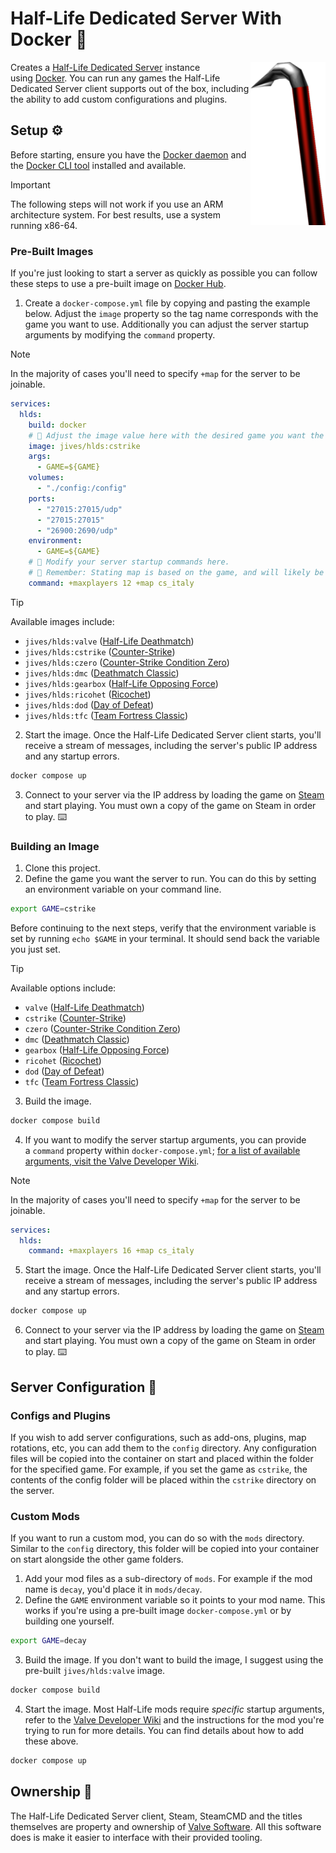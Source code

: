 # Half-Life Dedicated Server With Docker 🐋

<img align="right" width="120" height="auto"  src="./.github/docs/crowbar.png" alt="Crowbar">

Creates a [Half-Life Dedicated Server](https://help.steampowered.com/en/faqs/view/081A-106F-B906-1A7A) instance using [Docker](https://www.docker.com). You can run any games the Half-Life Dedicated Server client supports out of the box, including the ability to add custom configurations and plugins.

## Setup ⚙️

Before starting, ensure you have the [Docker daemon](https://www.docker.com/) and the [Docker CLI tool](https://docs.docker.com/engine/reference/commandline/cli/) installed and available.

> [!IMPORTANT]  
> The following steps will not work if you use an ARM architecture system. For best results, use a system running x86-64.

### Pre-Built Images

If you're just looking to start a server as quickly as possible you can follow these steps to use a pre-built image on [Docker Hub](https://hub.docker.com/).

1. Create a `docker-compose.yml` file by copying and pasting the example below. Adjust the `image` property so the tag name corresponds with the game you want to use. Additionally you can adjust the server startup arguments by modifying the `command` property.

> [!NOTE]  
> In the majority of cases you'll need to specify `+map` for the server to be joinable.

```yml
services:
  hlds:
    build: docker
    # 📣 Adjust the image value here with the desired game you want the server to use.
    image: jives/hlds:cstrike
    args:
      - GAME=${GAME}
    volumes:
      - "./config:/config"
    ports:
      - "27015:27015/udp"
      - "27015:27015"
      - "26900:2690/udp"
    environment:
      - GAME=${GAME}
    # 📣 Modify your server startup commands here.
    # 📣 Remember: Stating map is based on the game, and will likely be different between images.
    command: +maxplayers 12 +map cs_italy
```

> [!TIP]  
> Available images include:
>
> - `jives/hlds:valve` ([Half-Life Deathmatch](https://store.steampowered.com/app/70/HalfLife/))
> - `jives/hlds:cstrike` ([Counter-Strike](https://store.steampowered.com/app/10/CounterStrike/))
> - `jives/hlds:czero` ([Counter-Strike Condition Zero](https://store.steampowered.com/app/80/CounterStrike_Condition_Zero/))
> - `jives/hlds:dmc` ([Deathmatch Classic](https://store.steampowered.com/app/40/Deathmatch_Classic/))
> - `jives/hlds:gearbox` ([Half-Life Opposing Force](https://store.steampowered.com/app/50/HalfLife_Opposing_Force/))
> - `jives/hlds:ricohet` ([Ricochet](https://store.steampowered.com/app/60/Ricochet/))
> - `jives/hlds:dod` ([Day of Defeat](https://store.steampowered.com/app/30/Day_of_Defeat/))
> - `jives/hlds:tfc` ([Team Fortress Classic](https://store.steampowered.com/app/20/Team_Fortress_Classic/))

2. Start the image. Once the Half-Life Dedicated Server client starts, you'll receive a stream of messages, including the server's public IP address and any startup errors.

```bash
docker compose up
```

3. Connect to your server via the IP address by loading the game on [Steam](https://store.steampowered.com/) and start playing. You must own a copy of the game on Steam in order to play. ⌨️

### Building an Image

1. Clone this project.
2. Define the game you want the server to run. You can do this by setting an environment variable on your command line.

```bash
export GAME=cstrike
```

Before continuing to the next steps, verify that the environment variable is set by running `echo $GAME` in your terminal. It should send back the variable you just set.

> [!TIP]
> Available options include:
>
> - `valve` ([Half-Life Deathmatch](https://store.steampowered.com/app/70/HalfLife/))
> - `cstrike` ([Counter-Strike](https://store.steampowered.com/app/10/CounterStrike/))
> - `czero` ([Counter-Strike Condition Zero](https://store.steampowered.com/app/80/CounterStrike_Condition_Zero/))
> - `dmc` ([Deathmatch Classic](https://store.steampowered.com/app/40/Deathmatch_Classic/))
> - `gearbox` ([Half-Life Opposing Force](https://store.steampowered.com/app/50/HalfLife_Opposing_Force/))
> - `ricohet` ([Ricochet](https://store.steampowered.com/app/60/Ricochet/))
> - `dod` ([Day of Defeat](https://store.steampowered.com/app/30/Day_of_Defeat/))
> - `tfc` ([Team Fortress Classic](https://store.steampowered.com/app/20/Team_Fortress_Classic/))

3. Build the image.

```sh
docker compose build
```

4. If you want to modify the server startup arguments, you can provide a `command` property within `docker-compose.yml`; [for a list of available arguments, visit the Valve Developer Wiki](https://developer.valvesoftware.com/wiki/Half-Life_Dedicated_Server).

> [!NOTE]  
> In the majority of cases you'll need to specify `+map` for the server to be joinable.

```yml
services:
  hlds:
    command: +maxplayers 16 +map cs_italy
```

5. Start the image. Once the Half-Life Dedicated Server client starts, you'll receive a stream of messages, including the server's public IP address and any startup errors.

```bash
docker compose up
```

6. Connect to your server via the IP address by loading the game on [Steam](https://store.steampowered.com/) and start playing. You must own a copy of the game on Steam in order to play. ⌨️

## Server Configuration 🔧

### Configs and Plugins

If you wish to add server configurations, such as add-ons, plugins, map rotations, etc, you can add them to the `config` directory. Any configuration files will be copied into the container on start and placed within the folder for the specified game. For example, if you set the game as `cstrike`, the contents of the config folder will be placed within the `cstrike` directory on the server.

### Custom Mods

If you want to run a custom mod, you can do so with the `mods` directory. Similar to the `config` directory, this folder will be copied into your container on start alongside the other game folders.

1. Add your mod files as a sub-directory of `mods`. For example if the mod name is `decay`, you'd place it in `mods/decay`.
2. Define the `GAME` environment variable so it points to your mod name. This works if you're using a pre-built image `docker-compose.yml` or by building one yourself.

```bash
export GAME=decay
```

3. Build the image. If you don't want to build the image, I suggest using the pre-built `jives/hlds:valve` image.

```bash
docker compose build
```

4. Start the image. Most Half-Life mods require _specific_ startup arguments, refer to the [Valve Developer Wiki](https://developer.valvesoftware.com/wiki/Half-Life_Dedicated_Server) and the instructions for the mod you're trying to run for more details. You can find details about how to add these above.

```bash
docker compose up
```

## Ownership 🧰

The Half-Life Dedicated Server client, Steam, SteamCMD and the titles themselves are property and ownership of [Valve Software](https://valvesoftware.com). All this software does is make it easier to interface with their provided tooling.
